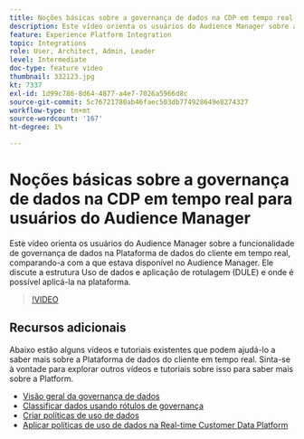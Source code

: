 ```yaml
---
title: Noções básicas sobre a governança de dados na CDP em tempo real para usuários do Audience Manager
description: Este vídeo orienta os usuários do Audience Manager sobre a funcionalidade de governança de dados na Plataforma de dados do cliente em tempo real, comparando-a com a que estava disponível no Audience Manager. Ele discute a estrutura Uso de dados e aplicação de rotulagem (DULE) e onde é possível aplicá-la na plataforma.
feature: Experience Platform Integration
topic: Integrations
role: User, Architect, Admin, Leader
level: Intermediate
doc-type: feature video
thumbnail: 332123.jpg
kt: 7337
exl-id: 1d99c786-8d64-4877-a4e7-7026a5966d8c
source-git-commit: 5c76721780ab46faec503db774928649e8274327
workflow-type: tm+mt
source-wordcount: '167'
ht-degree: 1%

---
```


# Noções básicas sobre a governança de dados na CDP em tempo real para usuários do Audience Manager

Este vídeo orienta os usuários do Audience Manager sobre a funcionalidade de governança de dados na Plataforma de dados do cliente em tempo real, comparando-a com a que estava disponível no Audience Manager. Ele discute a estrutura Uso de dados e aplicação de rotulagem (DULE) e onde é possível aplicá-la na plataforma.

>[!VIDEO](https://video.tv.adobe.com/v/332123/?quality=12&learn=on)

## Recursos adicionais

Abaixo estão alguns vídeos e tutoriais existentes que podem ajudá-lo a saber mais sobre a Plataforma de dados do cliente em tempo real. Sinta-se à vontade para explorar outros vídeos e tutoriais sobre isso para saber mais sobre a Platform.

* [Visão geral da governança de dados](https://experienceleague.adobe.com/docs/platform-learn/tutorials/data-governance/understanding-data-governance.html?lang=en#data-governance)
* [Classificar dados usando rótulos de governança](https://experienceleague.adobe.com/docs/platform-learn/tutorials/data-governance/classify-data-using-governance-labels.html?lang=en#data-governance)
* [Criar políticas de uso de dados](https://experienceleague.adobe.com/docs/platform-learn/tutorials/data-governance/create-data-usage-policies.html?lang=en#data-governance)
* [Aplicar políticas de uso de dados na Real-time Customer Data Platform](https://experienceleague.adobe.com/docs/platform-learn/tutorials/data-governance/enforce-data-usage-policies-in-real-time-cdp.html?lang=en#data-governance)
